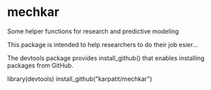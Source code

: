 # mechkar
Some helper functions for research and predictive modeling

This package is intended to help researchers to do their job esier...

The devtools package provides install_github() that enables installing packages from GitHub.

library(devtools)
install_github("karpatit/mechkar")

